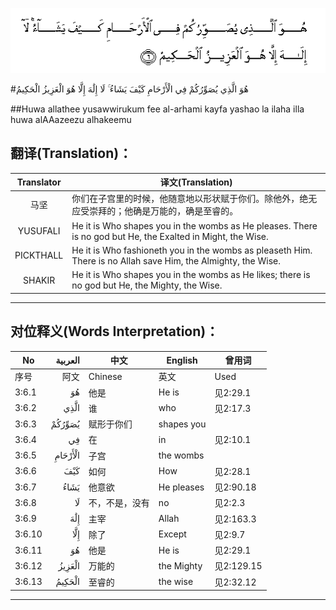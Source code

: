 ![003:006](images/003_006.gif)

#هُوَ الَّذِي يُصَوِّرُكُمْ فِي الْأَرْحَامِ كَيْفَ يَشَاءُ ۚ لَا إِلَٰهَ إِلَّا هُوَ الْعَزِيزُ الْحَكِيمُ 

##Huwa allathee yusawwirukum fee al-arhami kayfa yashao la ilaha illa huwa alAAazeezu alhakeemu 

## 翻译(Translation)：

| Translator | 译文(Translation)                                            |
| :--------: | ------------------------------------------------------------ |
|    马坚    | 你们在子宫里的时候，他随意地以形状赋于你们。除他外，绝无应受崇拜的；他确是万能的，确是至睿的。 |
|  YUSUFALI  | He it is Who shapes you in the wombs as He pleases. There is no god but He, the Exalted in Might, the Wise. |
| PICKTHALL  | He it is Who fashioneth you in the wombs as pleaseth Him. There is no Allah save Him, the Almighty, the Wise. |
|   SHAKIR   | He it is Who shapes you in the wombs as He likes; there is no god but He, the Mighty, the Wise. |

---

## 对位释义(Words Interpretation)：

| No   | العربية | 中文    | English | 曾用词 |
| ---- | ------: | ------- | ------- | ------ |
| 序号 |    阿文 | Chinese | 英文    | Used   |
| 3:6.1  | هُوَ      | 他是           | He is      | 见2:29.1   |
| 3:6.2  | الَّذِي    | 谁             | who        | 见2:17.3   |
| 3:6.3  | يُصَوِّرُكُمْ  | 赋形于你们     | shapes you |            |
| 3:6.4  | فِي      | 在             | in         | 见2:10.1   |
| 3:6.5  | الْأَرْحَامِ | 子宫           | the wombs  |            |
| 3:6.6  | كَيْفَ     | 如何           | How        | 见2:28.1   |
| 3:6.7  | يَشَاءُ    | 他意欲         | He pleases | 见2:90.18  |
| 3:6.8  | لَا      | 不，不是，没有 | no         | 见2:2.3    |
| 3:6.9  | إِلَٰهَ     | 主宰           | Allah      | 见2:163.3  |
| 3:6.10 | إِلَّا     | 除了           | Except     | 见2:9.7    |
| 3:6.11 | هُوَ      | 他是           | He is      | 见2:29.1   |
| 3:6.12 | الْعَزِيزُ  | 万能的         | the Mighty | 见2:129.15 |
| 3:6.13 | الْحَكِيمُ  | 至睿的         | the wise   | 见2:32.12  |

---
